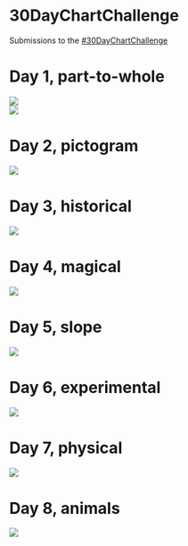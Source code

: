 
# 30DayChartChallenge

<!-- badges: start -->
<!-- badges: end -->

Submissions to the [#30DayChartChallenge](https://github.com/Z3tt/30DayChartChallenge_2021)

# Day 1, part-to-whole  
![](2021/day-1-part-to-whole/day-1-part-to-whole.png)  
![](2021/day-1-part-to-whole/day-1-moon-phases.png)

# Day 2, pictogram  
![](2021/day-2-pictogram/day-2-pictogram.png)  

# Day 3, historical
![](2021/day-3-historical/day-3-historical.png)  

# Day 4, magical
![](2021/day-4-magical/day-4-magical.png)  

# Day 5, slope
![](2021/day-5-slope/day-5-slope.png)  

# Day 6, experimental
![](2021/day-6-experimental.png)  

# Day 7, physical
![](2021/day-5-slope/day-7-physical.png)  

# Day 8, animals
![](2021/day-5-slope/day-8-animals.png)  


  